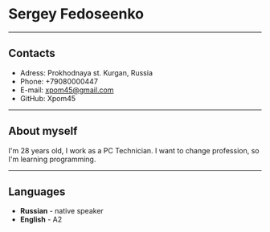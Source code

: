 # Sergey Fedoseenko
***
## Contacts
* Adress: Prokhodnaya st. Kurgan, Russia
* Phone: +79080000447
* E-mail: xpom45@gmail.com
* GitHub: Xpom45
***
## About myself
I'm 28 years old, I work as a PC Technician. I want to change profession, so I'm learning programming.
***
## Languages
* **Russian** - native speaker
* **English** - A2